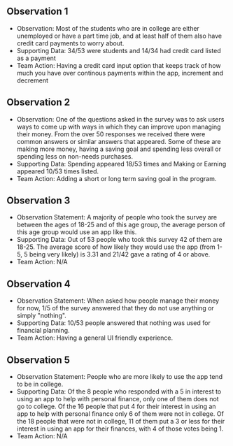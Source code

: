 ## Observation 1
* Observation: Most of the students who are in college are either unemployed or have a part time job, and at least half of them also have credit card payments to worry about.
* Supporting Data: 34/53 were students and 14/34 had credit card listed as a payment  
* Team Action: Having a credit card input option that keeps track of how much you have over continous payments within the app, increment and decrement 

## Observation 2
* Observation: One of the questions asked in the survey was to ask users ways to come up with ways in which they can improve upon managing their money. From the over 50 responses we received there were common answers or similar answers that appeared. Some of these are making more money, having a saving goal and spending less overall or spending less on non-needs purchases.  
* Supporting Data: Spending appeared 18/53 times and Making or Earning appeared 10/53 times listed. 
* Team Action: Adding a short or long term saving goal in the program. 

## Observation 3
* Observation Statement: A majority of people who took the survey are between the ages of
18-25 and of this age group, the average person of this age group would use an app like this.
* Supporting Data: Out of 53 people who took this survey 42 of them are 18-25. The average score of how likely they would use the app (from 1-5, 5 being very likely) is 3.31 and 21/42 gave a rating of 4 or above.
* Team Action: N/A

## Observation 4
* Observation Statement: When asked how people manage their money for now, 1/5 of the survey answered that they do not use anything or simply "nothing".
* Supporting Data: 10/53 people answered that nothing was used for financial planning.
* Team Action: Having a general UI friendly experience. 

## Observation 5
* Observation Statement: People who are more likely to use the app tend to be in college.
* Supporting Data: Of the 8 people who responded with a 5 in interest to using an app to help with personal finance, only one of them does not go to college. Of the 16 people that put 4 for their interest in using an app to help with personal finance only 6 of them were not in college. Of the 18 people that were not in college, 11 of them put a 3 or less for their interest in using an app for their finances, with 4 of those votes being 1.
* Team Action: N/A
